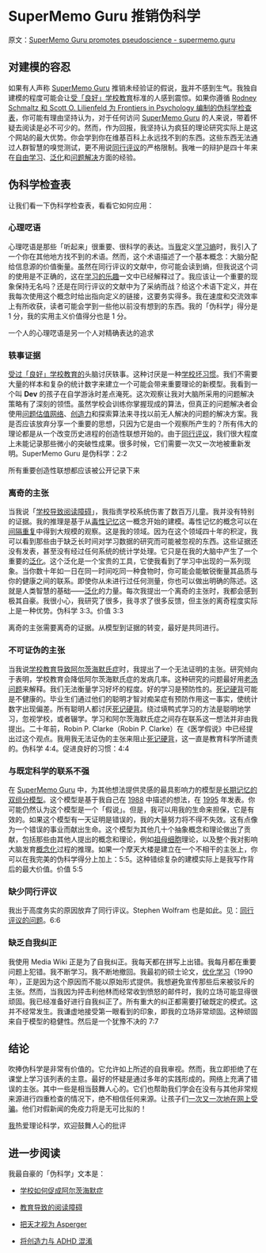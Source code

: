# SuperMemo Guru 推销伪科学

原文：[SuperMemo Guru promotes pseudoscience - supermemo.guru](https://supermemo.guru/wiki/SuperMemo_Guru_promotes_pseudoscience)

## 对建模的容忍

如果有人声称 [SuperMemo Guru](https://supermemo.guru/wiki/SuperMemo_Guru) 推销未经验证的假说，[我](https://supermemo.guru/wiki/Piotr_Wozniak)并不感到生气。我独自建模的程度可能会让[受「良好」学校教育](https://supermemo.guru/wiki/Well-schooled)标准的人感到震惊。如果你遵循 [Rodney Schmaltz 和 Scott O. Lilienfeld 为 Frontiers in Psychology 编制的伪科学检查表](https://www.frontiersin.org/articles/10.3389/fpsyg.2014.00336/full)，你可能有理由坚持认为，对于任何访问 [SuperMemo Guru](https://supermemo.guru/wiki/SuperMemo_Guru) 的人来说，带着怀疑去阅读是必不可少的。然而，作为回报，我坚持认为疯狂的理论研究实际上是这个网站的最大优势。你会学到你在维基百科上永远找不到的东西。这些东西无法通过人群智慧的嗅觉测试，更不用说[同行评议](https://supermemo.guru/wiki/Peer_review)的严格限制。我唯一的辩护是四十年来在[自由学习](https://supermemo.guru/wiki/Free_learning)、[泛化](https://supermemo.guru/wiki/Generalization)和[问题解决](https://supermemo.guru/wiki/Problem_solving)方面的经验。

## 伪科学检查表

让我们看一下伪科学检查表，看看它如何应用：

### 心理呓语

心理呓语是那些「听起来」很重要、很科学的表达。当[我](https://supermemo.guru/wiki/Piotr_Wozniak)定义[学习熵](https://supermemo.guru/wiki/Learntropy)时，我引入了一个你在其他地方找不到的术语。然而，这个术语描述了一个基本概念：大脑分配给信息源的价值衡量。虽然在同行评议的文献中，你可能会读到熵，但我说这个词的使用是不正确的，这在[学习的乐趣](https://supermemo.guru/wiki/Pleasure_of_learning)一文中已经解释过了。我应该让一个重要的现象保持无名吗？还是在同行评议的文献中为了采纳而战？给这个术语下定义，并在我每次使用这个概念时给出指向定义的链接，这要务实得多。我在速度和交流效率上有所收获，读者可能会学到一些他以前没有想到的东西。我的「伪科学」得分是 1 分，我的实用主义价值得分也是 1 分。

一个人的心理呓语是另一个人对精确表达的追求

### 轶事证据

[受过「良好」学校教育的](https://supermemo.guru/wiki/Well-schooled)头脑讨厌轶事。这种讨厌是一种[学校坏习惯](https://supermemo.guru/wiki/Bad_school_habit)。我们不需要大量的样本和复杂的统计数字来建立一个可能会带来重要理论的新模型。我看到一个叫 **Dev** 的孩子在自学游泳时差点淹死。这次观察让我对大脑所采用的问题解决策略有了深刻的领悟。虽然学校会训练你掌握现成的算法，但真正的问题解决者会使用[问题估值网络](https://supermemo.guru/wiki/Problem_valuation_network)、[创造力](https://supermemo.guru/wiki/Creativity)和探索算法来寻找以前无人解决的问题的解决方案。我是否应该放弃分享一个重要的思想，只因为它是由一个观察所产生的？所有伟大的理论都是从一个改变历史进程的创造性联想开始的。由于[同行评议](https://supermemo.guru/wiki/Peer_review)，我们很大程度上未能记录那些微小的突破性成果。很多时候，它们需要一次又一次地被重新发明。SuperMemo Guru 是伪科学：2:2

所有重要创造性联想都应该被公开记录下来

### 离奇的主张

当我说「[学校导致阅读障碍](https://supermemo.guru/wiki/Educational_dyslexia)」，我指责学校系统伤害了数百万儿童。我并没有特别的证据。我的推理是基于从[毒性记忆](https://supermemo.guru/wiki/Toxic_memory)这一概念开始的建模。毒性记忆的概念可以在[间隔重复](https://supermemo.guru/wiki/Spaced_repetition)中得到大规模的观察。这是我的领域。因为在这个领域四十年的积淀，我可以看到那些由于缺乏长时间对学习数据的研究而可能被忽视的东西。这些证据还没有发表，甚至没有经过任何系统的统计学处理。它只是在我的大脑中产生了一个重要的[泛化](https://supermemo.guru/wiki/Generalization)。这个泛化是一个宝贵的工具，它使我看到了学习中出现的一系列现象。当你数十年如一日在同一时间吃同一种食物时，你可能会能敏锐衡量其品质与你的健康之间的联系。即使你从未进行过任何测量，你也可以做出明确的陈述。这就是人类智慧的基础——[泛化](https://supermemo.guru/wiki/Generalization)的力量。每次我提出一个离奇的主张时，我都会感到极其自豪。我很小心，我研究了很多，我寻求了很多反馈，但主张的离奇程度实际上是一种优势。伪科学 3:3。价值 3:3

离奇的主张需要离奇的证据。从模型到证据的转变，最好是共同进行。

### 不可证伪的主张

当我说[学校教育导致阿尔茨海默氏症](https://supermemo.guru/wiki/How_schools_can_contribute_to_Alzheimer's_disease)时，我提出了一个无法证明的主张。研究倾向于表明，学校教育会降低阿尔茨海默氏症的发病几率。这种研究的问题最好用[老汤问题](https://supermemo.guru/wiki/Old_soup_problem)来解释。我们无法衡量学习好坏的程度。好的学习是预防性的。[死记硬背](https://supermemo.guru/wiki/Cramming)可能是不健康的。毕业生们通过他们的聪明才智对痴呆症有预防作用这一事实，使统计数字出现偏差。所有聪明人都讨厌[死记硬背](https://supermemo.guru/wiki/Cramming)。绕过填鸭式学习的方法是聪明地学习，忽视学校，或者辍学。学习和阿尔茨海默氏症之间存在联系这一想法并非由我提出。二十年前，Robin P. Clarke（Robin P. Clarke）在《医学假说》中已经提出过这个观点。我用我无法证伪的主张来阻止[死记硬背](https://supermemo.guru/wiki/Cramming)，这一直是教育科学所谴责的。伪科学 4:4。促进良好的习惯：4:4

### 与既定科学的联系不强

在 [SuperMemo Guru](https://supermemo.guru/wiki/SuperMemo_Guru) 中，为其他想法提供灵感的最具影响力的模型是[长期记忆的双组分模型](https://supermemo.guru/wiki/Two_component_model_of_long-term_memory)。这个模型是基于我自己在 [1988](https://supermemo.guru/wiki/Optimization_of_learning) 中描述的想法，在 [1995](https://supermemo.guru/wiki/ANE1995) 年发表。你可能仍然认为这个模型是一个「假说」。但是，我可以用我的生命来担保，它是有效的。如果这个模型有一天证明是错误的，我的大量努力将不得不失效。这有点像为一个错误的事业而献出生命。这个模型为其他几十个抽象概念和理论做出了贡献，包括那些由其他人提出的概念和理论，例如[祖母细胞](https://supermemo.guru/wiki/Grandmother_cell)理论，以及整个我对影响大脑发育[概念化](https://supermemo.guru/wiki/Conceptualization)过程的推理。如果一个摩天大楼是建立在一个不相干的主张上，你可以在我完美的伪科学得分上加上：5:5。这种错综复杂的建模实际上是我写作背后的最大价值。价值 5:5

### 缺少同行评议

我出于高度务实的原因放弃了同行评议。Stephen Wolfram 也是如此。见：[同行评议的问题](https://supermemo.guru/wiki/Problem_with_peer_review)。6:6

### 缺乏自我纠正

我使用 Media Wiki 正是为了自我纠正。我每天都在拼写上出错。我每月都在重要问题上犯错。我不断学习。我不断地撤回。我最初的硕士论文，[优化学习](https://supermemo.guru/wiki/Optimization_of_learning)（1990 年），正是因为这个原因而不能以原始形式提供。我想避免宣传那些后来被驳斥的主张。然而，当我因为抨击利他林而经常收到愤怒的邮件时，我的立场可能显得很顽固。我已经准备好进行自我纠正了。所有重大的纠正都需要打破既定的模式。这并不经常发生。我谦虚地接受第一眼看到的印象，即我的立场非常顽固。这种顽固来自于模型的稳健性。然后是一个犹豫不决的 7:7

## 结论

吹捧伪科学是非常有价值的。它允许如上所述的自我审视。然而，我立即拒绝了在课堂上学习该列表的主意。最好的怀疑是通过多年的实践形成的。网络上充满了错误的主张。其中一些是相当鼓舞人心的。它们也帮助我们学会在没有与其他非常规来源进行四重检查的情况下，绝不相信任何来源。让孩子们[一次又一次地在网上受骗](https://supermemo.guru/wiki/Myth:_School_prevents_pseudoscientific_thinking)。他们对假新闻的免疫力将是无可比拟的！

[我](https://supermemo.guru/wiki/Piotr_Wozniak)热爱理论科学，欢迎鼓舞人心的批评

## 进一步阅读

我最自豪的「伪科学」文本是：

- [学校如何促成阿尔茨海默症](https://supermemo.guru/wiki/How_schools_can_contribute_to_Alzheimer's_disease)

- [教育导致的阅读障碍](https://supermemo.guru/wiki/Educational_dyslexia)

- [把天才视为 Asperger](https://supermemo.guru/wiki/Trading_genius_for_Asperger)

- [将创造力与 ADHD 混淆](https://supermemo.guru/wiki/Confusing_creativity_with_ADHD)